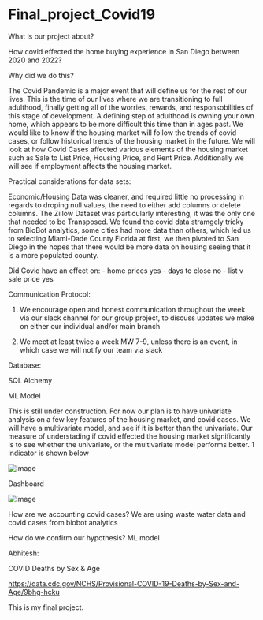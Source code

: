 # Final_project_Covid19


What is our project about?

How covid effected the home buying experience in San Diego between 2020 and 2022?

Why did we do this?

The Covid Pandemic is a major event that will define us for the rest of our lives. This is the time of our lives where we are transitioning to full adulthood, finally getting all of the worries, rewards, and responsobilities of this stage of development. A defining step of adulthood is owning your own home, which appears to be more difficult this time than in ages past. We would like to know if the housing market will follow the trends of covid cases, or follow historical trends of the housing market in the future. We will look at  how Covid Cases affected various elements of the housing market such as Sale to List Price, Housing Price, and Rent Price. Additionally we will see if employment affects the housing market.

Practical considerations for data sets:

Economic/Housing Data was cleaner, and required little no processing in regards to droping null values, the need to either add columns or delete columns. The Zillow Dataset was particularly interesting, it was the only one that needed to be Transposed. We found the covid data stramgely tricky from BioBot analytics, some cities had more data than others, which led us to selecting Miami-Dade County Florida at first, we then pivoted to San Diego in the hopes that there would be more data on housing seeing that it is a more populated county.





Did Covid have an effect on:
	- home prices
		yes
	- days to close
		no
	- list v sale price
		yes
	
Communication Protocol:

1. We encourage open and honest communication throughout the week via our slack channel for our group project, to discuss updates we make on either our individual and/or main branch

2. We meet at least twice a week MW 7-9, unless there is an event, in which case we will notify our team via slack


Database:

SQL Alchemy



ML Model

This is still under construction. For now our plan is to have univariate analysis on a few key features of the housing market, and covid cases. We will have a multivariate model, and see if it is better than the univariate. Our measure of understading if covid effected the housing market significantly is to see whether the univariate, or the multivariate model performs better. 1 indicator is shown below

![image](https://user-images.githubusercontent.com/68198233/168510099-dc1340c3-1c6a-4b2c-bfad-0854c74b45d4.png)

Dashboard

![image](https://user-images.githubusercontent.com/68198233/168511680-6d9ec811-8297-4089-b3c5-a6e6bae94e28.png)





How are we accounting covid cases?
	We are using waste water data and covid cases from biobot analytics
	
How do we confirm our hypothesis?
	ML model


Abhitesh:

COVID Deaths by Sex & Age

https://data.cdc.gov/NCHS/Provisional-COVID-19-Deaths-by-Sex-and-Age/9bhg-hcku


This is my final project.
